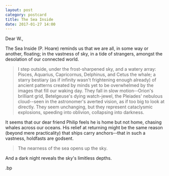 ```yaml
---
layout: post
category: postcard
title: The Sea Inside
date: 2017-01-27 14:00
---
```


Dear W.,

The Sea Inside (P. Hoare) reminds us that we are all, in some way or another, floating; in the vastness of sky, in a tide of strangers, amongst the desolation of our connected world.

> I step outside, under the frost-sharpened sky, and a watery array: Pisces, Aquarius, Capricornus, Delphinus, and Cetus the whale; a starry bestiary (as if infinity wasn't frightening enough already) of ancient patterns created by minds yet to be overwhelmed by the images that fill our waking day. They fall in slow motion--Orion's brilliant grid, Betelgeuse's dying watch-jewel, the Pleiades' nebulous cloud--seen in the astronomer's averted vision, as if too big to look at directly. They seem unchanging, but they represent cataclysmic explosions, speeding into oblivion, collapsing into darkness.

It seems that our dear friend Philip feels he is home but not home, chasing whales across our oceans. His relief at returning might be the same reason (beyond mere practicality) that ships carry anchors--that in such a vastness, holdfasts are godsent.

> The nearness of the sea opens up the sky.

And a dark night reveals the sky's limitless depths.

.bp
